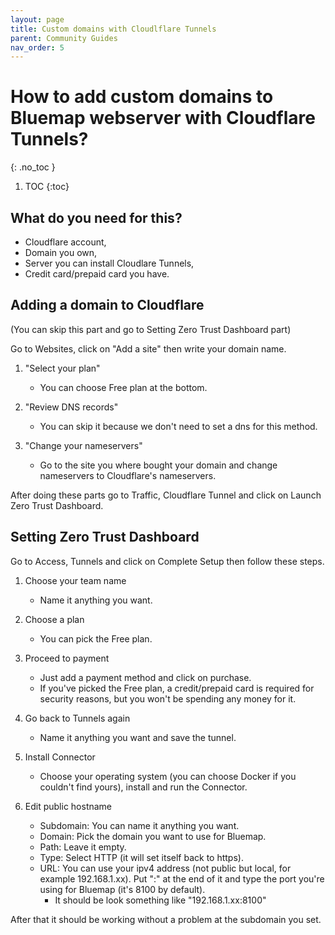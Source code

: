 ```yaml
---
layout: page
title: Custom domains with Cloudlflare Tunnels
parent: Community Guides
nav_order: 5
---
```


# How to add custom domains to Bluemap webserver with Cloudflare Tunnels?
{: .no_toc }

1. TOC
{:toc}

## What do you need for this?

- Cloudflare account,
- Domain you own,
- Server you can install Cloudlare Tunnels,
- Credit card/prepaid card you have.

## Adding a domain to Cloudflare

(You can skip this part and go to Setting Zero Trust Dashboard part)

Go to Websites, click on "Add a site" then write your domain name.

1. "Select your plan"
    - You can choose Free plan at the bottom.
    
2. "Review DNS records"
    - You can skip it because we don't need to set a dns for this method.
    
3. "Change your nameservers"
    - Go to the site you where bought your domain and change nameservers to Cloudflare's nameservers.

After doing these parts go to Traffic, Cloudflare Tunnel and click on Launch Zero Trust Dashboard.

## Setting Zero Trust Dashboard 

Go to Access, Tunnels and click on Complete Setup then follow these steps.

1. Choose your team name
    - Name it anything you want.
  
2. Choose a plan
   - You can pick the Free plan.

3. Proceed to payment
   - Just add a payment method and click on purchase.
   - If you've picked the Free plan, a credit/prepaid card is required for security reasons, but you won't be spending any money for it.

4. Go back to Tunnels again
   - Name it anything you want and save the tunnel.
    
5. Install Connector
   - Choose your operating system (you can choose Docker if you couldn't find yours), install and run the Connector.

6. Edit public hostname
   - Subdomain: You can name it anything you want.
   - Domain: Pick the domain you want to use for Bluemap.
   - Path: Leave it empty.
   - Type: Select HTTP (it will set itself back to https).
   - URL: You can use your ipv4 address (not public but local, for example 192.168.1.xx). Put ":" at the end of it and type the port you're using for Bluemap (it's 8100 by default).
     - It should be look something like "192.168.1.xx:8100"

After that it should be working without a problem at the subdomain you set.
